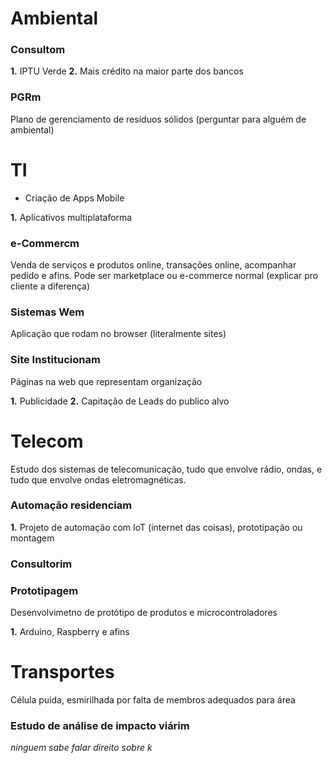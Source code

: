 # Ambiental

### Consultom

**1.** IPTU Verde
**2.** Mais crédito na maior parte dos bancos

### PGRm

Plano de gerenciamento de resíduos sólidos
(perguntar para alguém de ambiental)

# TI

- Criação de Apps Mobile

**1.** Aplicativos multiplataforma

### e-Commercm

Venda de serviços e produtos online,
transações online, acompanhar pedido e afins.
Pode ser marketplace ou e-commerce normal
(explicar pro cliente a diferença)

### Sistemas Wem

Aplicação que rodam no browser (literalmente sites)

### Site Institucionam

Páginas na web que representam organização

**1.** Publicidade
**2.** Capitação de Leads do publico alvo

# Telecom

Estudo dos sistemas de telecomunicação, tudo que envolve rádio, ondas, e tudo que envolve ondas eletromagnéticas.

### Automação residenciam

**1.** Projeto de automação com IoT (internet das coisas), prototipação ou montagem

### Consultorim

### Prototipagem

Desenvolvimetno de protótipo de produtos e microcontroladores

**1.** Arduino, Raspberry e afins

# Transportes

Célula puida, esmirilhada por falta de membros adequados para área

### Estudo de análise de impacto viárim

_ninguem sabe falar direito sobre k_
